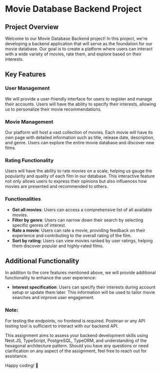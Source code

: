 
# Movie Database Backend Project

## Project Overview

Welcome to our Movie Database Backend project! In this project, we're developing a backend application that will serve as the foundation for our movie database. Our goal is to create a platform where users can interact with a wide variety of movies, rate them, and explore based on their interests.

## Key Features

### User Management

We will provide a user-friendly interface for users to register and manage their accounts. Users will have the ability to specify their interests, allowing us to personalize their movie recommendations.

### Movie Management

Our platform will host a vast collection of movies. Each movie will have its own page with detailed information such as title, release date, description, and genre. Users can explore the entire movie database and discover new films.

### Rating Functionality

Users will have the ability to rate movies on a scale, helping us gauge the popularity and quality of each film in our database. This interactive feature not only allows users to express their opinions but also influences how movies are presented and recommended to others.

### Functionalities

- **Get all movies**: Users can access a comprehensive list of all available movies.
- **Filter by genre**: Users can narrow down their search by selecting specific genres of interest.
- **Rate a movie**: Users can rate a movie, providing feedback on their experience and contributing to the overall rating of the film.
- **Sort by rating**: Users can view movies ranked by user ratings, helping them discover popular and highly-rated films.

## Additional Functionality

In addition to the core features mentioned above, we will provide additional functionality to enhance the user experience:
- **Interest specification**: Users can specify their interests during account setup or update them later. This information will be used to tailor movie searches and improve user engagement.

### Note:

For testing the endpoints, no frontend is required. Postman or any API testing tool is sufficient to interact with our backend API.

This assignment aims to assess your backend development skills using Nest.JS, TypeScript, PostgreSQL, TypeORM, and understanding of the hexagonal architecture pattern. Should you have any questions or need clarification on any aspect of the assignment, feel free to reach out for assistance.

Happy coding! 🚀
